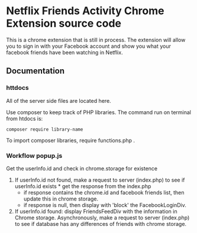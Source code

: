 # Netflix Friends Activity Chrome Extension source code

This is a chrome extension that is still in process. The extension will allow you to sign in with your Facebook account and show you what your facebook friends have been watching in Netflix.

## Documentation

### httdocs

All of the server side files are located here.

Use composer to keep track of PHP libraries. The command run on terminal from htdocs is:
```
composer require library-name
```

To import composer libraries, require functions.php .

### Workflow popup.js

Get the userInfo.id and check in chrome.storage for existence
  1. If userInfo.id not found, make a request to server (index.php) to see if userInfo.id exists
    * get the response from the index.php
      - if response contains the chrome.id and facebook friends list, then update this in chrome storage.
      - if response is null, then display with 'block' the FacebookLoginDiv.
  2. If userInfo.id found: display FriendsFeedDiv with the information in Chrome storage. Asynchronously, make a request to server (index.php) to see if database has any differences of friends with chrome storage.
